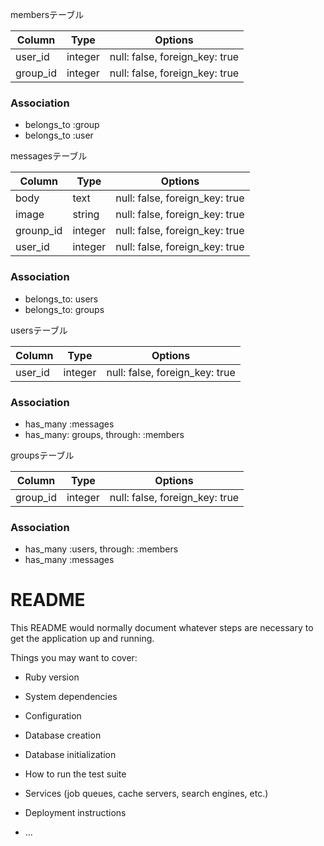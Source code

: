 membersテーブル

|Column|Type|Options|
|------|----|-------|
|user_id|integer|null: false, foreign_key: true|
|group_id|integer|null: false, foreign_key: true|

### Association
- belongs_to :group
- belongs_to :user


messagesテーブル

|Column|Type|Options|
|------|----|-------|
|body|text|null: false, foreign_key: true|
|image|string|null: false, foreign_key: true|
|grounp_id|integer|null: false, foreign_key: true|
|user_id|integer|null: false, foreign_key: true|
### Association
 - belongs_to: users
 - belongs_to: groups

usersテーブル

|Column|Type|Options|
|------|----|-------|
|user_id|integer|null: false, foreign_key: true|

### Association
- has_many :messages
- has_many: groups, through: :members


groupsテーブル

|Column|Type|Options|
|------|----|-------|
|group_id|integer|null: false, foreign_key: true|

### Association
- has_many :users, through: :members
- has_many :messages





# README

This README would normally document whatever steps are necessary to get the
application up and running.

Things you may want to cover:

* Ruby version

* System dependencies

* Configuration

* Database creation

* Database initialization

* How to run the test suite

* Services (job queues, cache servers, search engines, etc.)

* Deployment instructions

* ...
